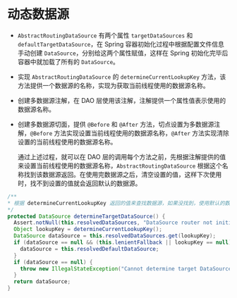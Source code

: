 # 动态数据源
- `AbstractRoutingDataSource` 有两个属性 `targetDataSources` 和 `defaultTargetDataSource`，在 Spring 容器初始化过程中根据配置文件信息手动创建 `DataSource`，分别给这两个属性赋值，这样在 Spring 初始化完毕后容器中就加载了所有的 `DataSource`。  
- 实现 `AbstractRoutingDataSource` 的 `determineCurrentLookupKey` 方法，该方法提供一个数据源的名称，实现为获取当前线程使用的数据源名称。
- 创建多数据源注解，在 DAO 层使用该注解，注解提供一个属性值表示使用的数据源名称。
- 创建多数据源切面，提供 `@Before` 和 `@After` 方法，切点设置为多数据源注解，`@Before` 方法实现设置当前线程使用的数据源名称，`@After` 方法实现清除设置的当前线程使用的数据源名称。

  通过上述过程，就可以在 DAO 层的调用每个方法之前，先根据注解提供的值来设置当前线程使用的数据源名称，`AbstractRoutingDataSource` 根据这个名称找到该数据源返回。在使用完数据源之后，清空设置的值，这样下次使用时，找不到设置的值就会返回默认的数据源。  
  
```java
/**
* 根据 determineCurrentLookupKey 返回的值来查找数据源，如果没找到，使用默认的数据源
*/
protected DataSource determineTargetDataSource() {
  Assert.notNull(this.resolvedDataSources, "DataSource router not initialized");
  Object lookupKey = determineCurrentLookupKey();
  DataSource dataSource = this.resolvedDataSources.get(lookupKey);
  if (dataSource == null && (this.lenientFallback || lookupKey == null)) {
    dataSource = this.resolvedDefaultDataSource;
  }
  if (dataSource == null) {
    throw new IllegalStateException("Cannot determine target DataSource for lookup key [" + lookupKey + "]");
  }
  return dataSource;
}
  ```
